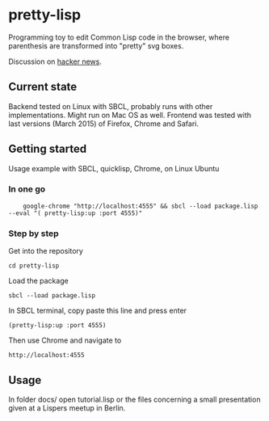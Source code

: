 # pretty-lisp

Programming toy to edit Common Lisp code in the browser, where parenthesis are transformed into "pretty" svg boxes.

Discussion on [hacker news](https://news.ycombinator.com/item?id=3649518).

## Current state

Backend tested on Linux with SBCL, probably runs with other implementations. Might run on Mac OS as well. Frontend
was tested with last versions (March 2015) of Firefox, Chrome and Safari. 

## Getting started

Usage example with SBCL, quicklisp, Chrome, on Linux Ubuntu

### In one go

        google-chrome "http://localhost:4555" && sbcl --load package.lisp --eval "( pretty-lisp:up :port 4555)"

### Step by step

Get into the repository

	cd pretty-lisp

Load the package

	sbcl --load package.lisp

In SBCL terminal, copy paste this line and press enter

	(pretty-lisp:up :port 4555)

Then use Chrome and navigate to

	http://localhost:4555

## Usage

In folder docs/ open tutorial.lisp or the files concerning a small presentation given at a Lispers meetup in Berlin.
